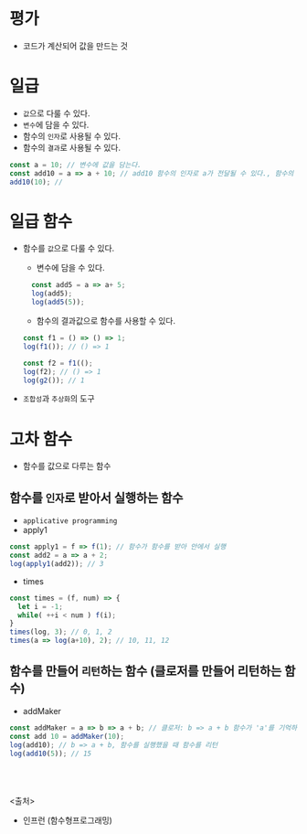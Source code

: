 # 평가
- 코드가 계산되어 값을 만드는 것

# 일급
- `값`으로 다룰 수 있다.
- `변수`에 담을 수 있다.
- 함수의 `인자`로 사용될 수 있다.
- 함수의 `결과`로 사용될 수 있다.

```js
const a = 10; // 변수에 값을 담는다.
const add10 = a => a + 10; // add10 함수의 인자로 a가 전달될 수 있다., 함수의 결과는 'a+10'이라는 값으로 사용될 수있다.
add10(10); // 
```

# 일급 함수
- 함수를 `값`으로 다룰 수 있다.
  - 변수에 담을 수 있다. 

  ```js
    const add5 = a => a+ 5;
    log(add5);
    log(add5(5));
  ```

  - 함수의 결과값으로 함수를 사용할 수 있다.

  ```js
  const f1 = () => () => 1;
  log(f1()); // () => 1
  
  const f2 = f1(();
  log(f2); // () => 1
  log(g2()); // 1
  ```

- `조합성`과 `추상화`의 도구

# 고차 함수
- 함수를 값으로 다루는 함수

## 함수를 `인자`로 받아서 실행하는 함수
- `applicative programming`
- apply1

```js
const apply1 = f => f(1); // 함수가 함수를 받아 안에서 실행
const add2 = a => a + 2;
log(apply1(add2)); // 3
```

- times

```js
const times = (f, num) => {
  let i = -1;
  while( ++i < num ) f(i);
}
times(log, 3); // 0, 1, 2
times(a => log(a+10), 2); // 10, 11, 12
```

## 함수를 만들어 `리턴`하는 함수 (클로저를 만들어 리턴하는 함수)
- addMaker

```js
const addMaker = a => b => a + b; // 클로저: b => a + b 함수가 'a'를 기억하고 있다. (함수가 만들어질 때 환경)
const add 10 = addMaker(10);
log(add10); // b => a + b, 함수를 실행했을 때 함수를 리턴
log(add10(5)); // 15
```


<br><br><br>
<출처>
- 인프런 (함수형프로그래밍)
